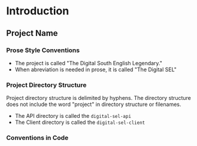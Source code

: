# Introduction

## Project Name

### Prose Style Conventions

- The project is called "The Digital South English Legendary."
- When abreviation is needed in prose, it is called "The Digital SEL"

### Project Directory Structure

Project directory structure is delimited by hyphens. The directory structure does not include the word
"project" in directory structure or filenames.

- The API directory is called the `digital-sel-api`
- The Client directory is called the `digital-sel-client`

### Conventions in Code

